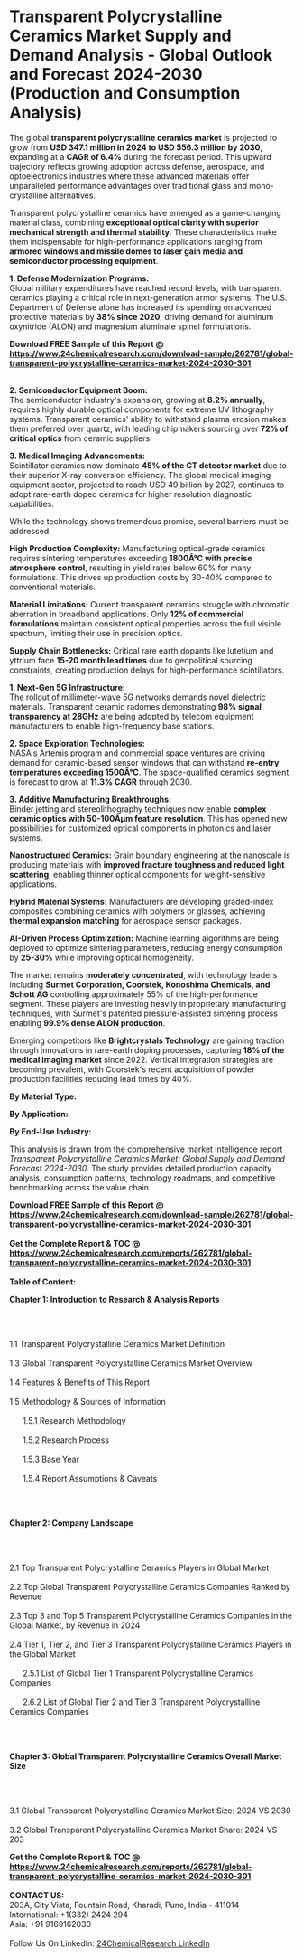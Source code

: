 <h1>Transparent Polycrystalline Ceramics Market Supply and Demand Analysis - Global Outlook and Forecast 2024-2030 (Production and Consumption Analysis)</h1><p>The global <strong>transparent polycrystalline ceramics market</strong> is projected to grow from <strong>USD 347.1 million in 2024 to USD 556.3 million by 2030</strong>, expanding at a <strong>CAGR of 6.4%</strong> during the forecast period. This upward trajectory reflects growing adoption across defense, aerospace, and optoelectronics industries where these advanced materials offer unparalleled performance advantages over traditional glass and mono-crystalline alternatives.</p><p>Transparent polycrystalline ceramics have emerged as a game-changing material class, combining <strong>exceptional optical clarity with superior mechanical strength and thermal stability</strong>. These characteristics make them indispensable for high-performance applications ranging from <strong>armored windows and missile domes to laser gain media and semiconductor processing equipment</strong>.</p><p><strong>1. Defense Modernization Programs:</strong><br>
Global military expenditures have reached record levels, with transparent ceramics playing a critical role in next-generation armor systems. The U.S. Department of Defense alone has increased its spending on advanced protective materials by <strong>38% since 2020</strong>, driving demand for aluminum oxynitride (ALON) and magnesium aluminate spinel formulations.</p><div><b>Download FREE Sample of this Report @ 
            <a href="https://www.24chemicalresearch.com/download-sample/262781/global-transparent-polycrystalline-ceramics-market-2024-2030-301">
            https://www.24chemicalresearch.com/download-sample/262781/global-transparent-polycrystalline-ceramics-market-2024-2030-301</a></b></div><br><p><strong>2. Semiconductor Equipment Boom:</strong><br>
The semiconductor industry's expansion, growing at <strong>8.2% annually</strong>, requires highly durable optical components for extreme UV lithography systems. Transparent ceramics' ability to withstand plasma erosion makes them preferred over quartz, with leading chipmakers sourcing over <strong>72% of critical optics</strong> from ceramic suppliers.</p><p><strong>3. Medical Imaging Advancements:</strong><br>
Scintillator ceramics now dominate <strong>45% of the CT detector market</strong> due to their superior X-ray conversion efficiency. The global medical imaging equipment sector, projected to reach USD 49 billion by 2027, continues to adopt rare-earth doped ceramics for higher resolution diagnostic capabilities.</p><p>While the technology shows tremendous promise, several barriers must be addressed:</p><p><strong>High Production Complexity:</strong> Manufacturing optical-grade ceramics requires sintering temperatures exceeding <strong>1800Â°C with precise atmosphere control</strong>, resulting in yield rates below 60% for many formulations. This drives up production costs by 30-40% compared to conventional materials.</p><p><strong>Material Limitations:</strong> Current transparent ceramics struggle with chromatic aberration in broadband applications. Only <strong>12% of commercial formulations</strong> maintain consistent optical properties across the full visible spectrum, limiting their use in precision optics.</p><p><strong>Supply Chain Bottlenecks:</strong> Critical rare earth dopants like lutetium and yttrium face <strong>15-20 month lead times</strong> due to geopolitical sourcing constraints, creating production delays for high-performance scintillators.</p><p><strong>1. Next-Gen 5G Infrastructure:</strong><br>
The rollout of millimeter-wave 5G networks demands novel dielectric materials. Transparent ceramic radomes demonstrating <strong>98% signal transparency at 28GHz</strong> are being adopted by telecom equipment manufacturers to enable high-frequency base stations.</p><p><strong>2. Space Exploration Technologies:</strong><br>
NASA's Artemis program and commercial space ventures are driving demand for ceramic-based sensor windows that can withstand <strong>re-entry temperatures exceeding 1500Â°C</strong>. The space-qualified ceramics segment is forecast to grow at <strong>11.3% CAGR</strong> through 2030.</p><p><strong>3. Additive Manufacturing Breakthroughs:</strong><br>
Binder jetting and stereolithography techniques now enable <strong>complex ceramic optics with 50-100Âµm feature resolution</strong>. This has opened new possibilities for customized optical components in photonics and laser systems.</p><p><strong>Nanostructured Ceramics:</strong> Grain boundary engineering at the nanoscale is producing materials with <strong>improved fracture toughness and reduced light scattering</strong>, enabling thinner optical components for weight-sensitive applications.</p><p><strong>Hybrid Material Systems:</strong> Manufacturers are developing graded-index composites combining ceramics with polymers or glasses, achieving <strong>thermal expansion matching</strong> for aerospace sensor packages.</p><p><strong>AI-Driven Process Optimization:</strong> Machine learning algorithms are being deployed to optimize sintering parameters, reducing energy consumption by <strong>25-30%</strong> while improving optical homogeneity.</p><p>The market remains <strong>moderately concentrated</strong>, with technology leaders including <strong>Surmet Corporation, Coorstek, Konoshima Chemicals, and Schott AG</strong> controlling approximately 55% of the high-performance segment. These players are investing heavily in proprietary manufacturing techniques, with Surmet's patented pressure-assisted sintering process enabling <strong>99.9% dense ALON production</strong>.</p><p>Emerging competitors like <strong>Brightcrystals Technology</strong> are gaining traction through innovations in rare-earth doping processes, capturing <strong>18% of the medical imaging market</strong> since 2022. Vertical integration strategies are becoming prevalent, with Coorstek's recent acquisition of powder production facilities reducing lead times by 40%.</p><p><strong>By Material Type:</strong></p><p><strong>By Application:</strong></p><p><strong>By End-Use Industry:</strong></p><p>This analysis is drawn from the comprehensive market intelligence report <em>Transparent Polycrystalline Ceramics Market: Global Supply and Demand Forecast 2024-2030</em>. The study provides detailed production capacity analysis, consumption patterns, technology roadmaps, and competitive benchmarking across the value chain.</p><div><b>Download FREE Sample of this Report @ 
            <a href="https://www.24chemicalresearch.com/download-sample/262781/global-transparent-polycrystalline-ceramics-market-2024-2030-301">
            https://www.24chemicalresearch.com/download-sample/262781/global-transparent-polycrystalline-ceramics-market-2024-2030-301</a></b></div><br><div><b>Get the Complete Report & TOC @ 
            <a href="https://www.24chemicalresearch.com/reports/262781/global-transparent-polycrystalline-ceramics-market-2024-2030-301">
            https://www.24chemicalresearch.com/reports/262781/global-transparent-polycrystalline-ceramics-market-2024-2030-301</a></b></div><br>
            <b>Table of Content:</b><p><p><strong>Chapter 1: Introduction to Research &amp; Analysis Reports</strong></p><br />
<br />
<p>1.1 Transparent Polycrystalline Ceramics Market Definition<br /><br />
1.3 Global Transparent Polycrystalline Ceramics Market Overview<br /><br />
1.4 Features &amp; Benefits of This Report<br /><br />
1.5 Methodology &amp; Sources of Information<br /><br />
&nbsp;&nbsp;&nbsp;&nbsp;&nbsp; 1.5.1 Research Methodology<br /><br />
&nbsp;&nbsp;&nbsp;&nbsp;&nbsp; 1.5.2 Research Process<br /><br />
&nbsp;&nbsp;&nbsp;&nbsp;&nbsp; 1.5.3 Base Year<br /><br />
&nbsp;&nbsp;&nbsp;&nbsp;&nbsp; 1.5.4 Report Assumptions &amp; Caveats</p><br />
<br />
<p><strong>Chapter 2: Company Landscape</strong></p><br />
<br />
<p>2.1 Top Transparent Polycrystalline Ceramics Players in Global Market<br /><br />
2.2 Top Global Transparent Polycrystalline Ceramics Companies Ranked by Revenue<br /><br />
2.3 Top 3 and Top 5 Transparent Polycrystalline Ceramics Companies in the Global Market, by Revenue in 2024<br /><br />
2.4 Tier 1, Tier 2, and Tier 3 Transparent Polycrystalline Ceramics Players in the Global Market<br /><br />
&nbsp;&nbsp;&nbsp;&nbsp;&nbsp; 2.5.1 List of Global Tier 1 Transparent Polycrystalline Ceramics Companies<br /><br />
&nbsp;&nbsp;&nbsp;&nbsp;&nbsp; 2.6.2 List of Global Tier 2 and Tier 3 Transparent Polycrystalline Ceramics Companies</p><br />
<br />
<p><strong>Chapter 3: Global Transparent Polycrystalline Ceramics Overall Market Size</strong></p><br />
<br />
<p>3.1 Global Transparent Polycrystalline Ceramics Market Size: 2024 VS 2030<br /><br />
3.2 Global Transparent Polycrystalline Ceramics Market Share: 2024 VS 203</p><div><b>Get the Complete Report & TOC @ 
            <a href="https://www.24chemicalresearch.com/reports/262781/global-transparent-polycrystalline-ceramics-market-2024-2030-301">
            https://www.24chemicalresearch.com/reports/262781/global-transparent-polycrystalline-ceramics-market-2024-2030-301</a></b></div><br><b>CONTACT US:</b><br>
            203A, City Vista, Fountain Road, Kharadi, Pune, India - 411014<br>
            International: +1(332) 2424 294<br>
            Asia: +91 9169162030 <br><br>
            Follow Us On LinkedIn: <a href="https://www.linkedin.com/company/24chemicalresearch/">24ChemicalResearch LinkedIn</a>